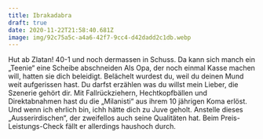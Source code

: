 ```yaml
---
title: Ibrakadabra
draft: true
date: 2020-11-22T21:58:40.681Z
image: img/92c75a5c-a4a6-42f7-9cc4-d42dadd2c1db.webp
---
```

Hut ab Zlatan! 40-1 und noch dermassen in Schuss. Da kann sich manch ein „Teenie“ eine Scheibe abschneiden Als Opa, der noch einmal Kasse machen will, hatten sie dich beleidigt. Belächelt wurdest du, weil du deinen Mund weit aufgerissen hast. Du darfst erzählen was du willst mein Lieber, die Szenerie gehört dir. Mit  Fallrückziehern, Hechtkopfbällen und Direktabnahmen hast du die „Milanisti“ aus ihrem 10 jährigen Koma erlöst. Und wenn ich ehrlich bin, ichh hätte dich zu Juve geholt. Anstelle dieses „Ausserirdischen“, der zweifellos auch seine Qualitäten hat. Beim Preis-Leistungs-Check fällt er allerdings haushoch durch.